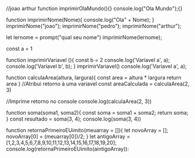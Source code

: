 //joao arthur
function imprimirOlaMundo(){}
console.log("Ola Mundo");{}

function imprimirNome(Nome){
    console.log("Ola" + Nome);
}
imprimirNome("joao");
imprimirNome("pedro");
imprimirNome("arthur");

let lernome = prompt("qual seu nome")
imprimirNome(lernome);

const a = 1

function imprimirVariavel (){
    const b = 2
    console.log('Variavel a', a);
    console.log('Variavel b', b);
}
imprimirVariavel()
console.log('Variavel a', a);


function calculaArea(altura, largura){
    const area = altura * largura
    return area
}
//Atribui retorno à uma variavel 
const areaCalculada = calculaArea(2, 3)

//Imprime retorno no console
console.log(calculaArea(2, 3))

function soma(soma1, soma2){
    const soma = soma1 + soma2;
    return soma;
}
const resultado = soma(3, 4);
console.log(soma(3, 4))

function retornaPrimeiroEUimito(meuarray = []){
    let novoArray = [];
    novoArray[0] = (meuarray[0])/2;
}
let antigoArray  =[1,2,3,4,5,6,7,8,9,10,11,12,13,14,15,16,17,18,19,20];
console.log(retornaPrimeiroEUimito(aintigoArray)):
